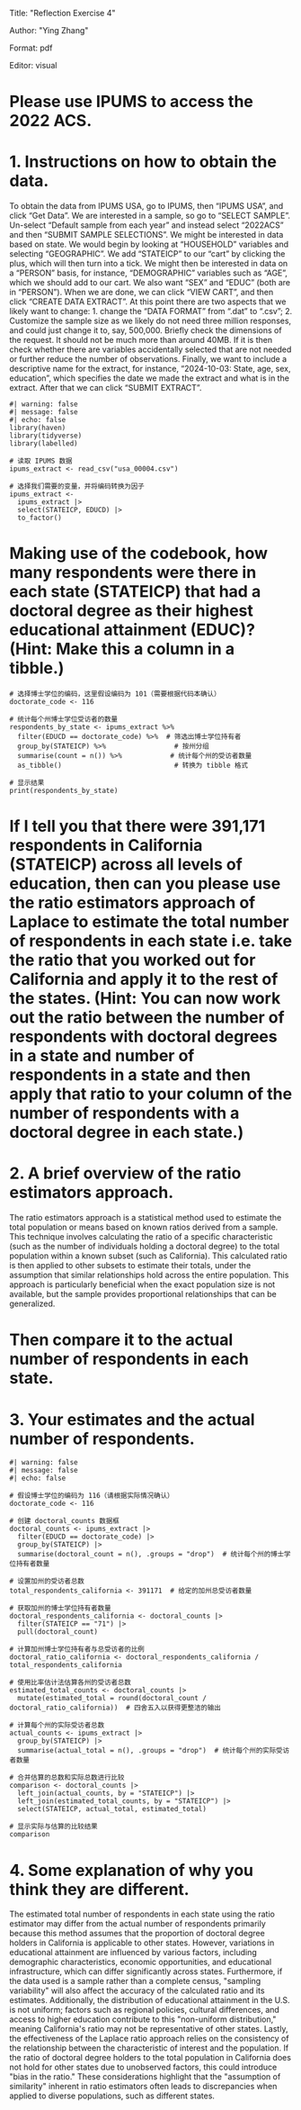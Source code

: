 Title: "Reflection Exercise 4"

Author: "Ying Zhang"

Format: pdf

Editor: visual

# Please use IPUMS to access the 2022 ACS.

# 1. Instructions on how to obtain the data.

To obtain the data from IPUMS USA, go to IPUMS, then “IPUMS USA”, and click “Get Data”. We are interested in a sample, so go to “SELECT SAMPLE”. Un-select “Default sample from each year” and instead select “2022ACS” and then “SUBMIT SAMPLE SELECTIONS”. We might be interested in data based on state. We would begin by looking at “HOUSEHOLD” variables and selecting “GEOGRAPHIC”. We add “STATEICP” to our “cart” by clicking the plus, which will then turn into a tick. We might then be interested in data on a “PERSON” basis, for instance, “DEMOGRAPHIC” variables such as “AGE”, which we should add to our cart. We also want “SEX” and “EDUC” (both are in “PERSON”). When we are done, we can click “VIEW CART”, and then click “CREATE DATA EXTRACT”. At this point there are two aspects that we likely want to change: 1. change the “DATA FORMAT” from “.dat” to “.csv”; 2. Customize the sample size as we likely do not need three million responses, and could just change it to, say, 500,000. Briefly check the dimensions of the request. It should not be much more than around 40MB. If it is then check whether there are variables accidentally selected that are not needed or further reduce the number of observations. Finally, we want to include a descriptive name for the extract, for instance, “2024-10-03: State, age, sex, education”, which specifies the date we made the extract and what is in the extract. After that we can click “SUBMIT EXTRACT”.

```{r}
#| warning: false
#| message: false
#| echo: false
library(haven)
library(tidyverse)
library(labelled)

# 读取 IPUMS 数据
ipums_extract <- read_csv("usa_00004.csv")

# 选择我们需要的变量，并将编码转换为因子
ipums_extract <- 
  ipums_extract |>
  select(STATEICP, EDUCD) |>
  to_factor()
```

# Making use of the codebook, how many respondents were there in each state (STATEICP) that had a doctoral degree as their highest educational attainment (EDUC)? (Hint: Make this a column in a tibble.)

```{r}
# 选择博士学位的编码，这里假设编码为 101（需要根据代码本确认）
doctorate_code <- 116

# 统计每个州博士学位受访者的数量
respondents_by_state <- ipums_extract %>%
  filter(EDUCD == doctorate_code) %>%  # 筛选出博士学位持有者
  group_by(STATEICP) %>%                 # 按州分组
  summarise(count = n()) %>%            # 统计每个州的受访者数量
  as_tibble()                            # 转换为 tibble 格式

# 显示结果
print(respondents_by_state)
```

# If I tell you that there were 391,171 respondents in California (STATEICP) across all levels of education, then can you please use the ratio estimators approach of Laplace to estimate the total number of respondents in each state i.e. take the ratio that you worked out for California and apply it to the rest of the states. (Hint: You can now work out the ratio between the number of respondents with doctoral degrees in a state and number of respondents in a state and then apply that ratio to your column of the number of respondents with a doctoral degree in each state.)

# 2. A brief overview of the ratio estimators approach.

The ratio estimators approach is a statistical method used to estimate the total population or means based on known ratios derived from a sample. This technique involves calculating the ratio of a specific characteristic (such as the number of individuals holding a doctoral degree) to the total population within a known subset (such as California). This calculated ratio is then applied to other subsets to estimate their totals, under the assumption that similar relationships hold across the entire population. This approach is particularly beneficial when the exact population size is not available, but the sample provides proportional relationships that can be generalized.

# Then compare it to the actual number of respondents in each state. 

# 3. Your estimates and the actual number of respondents.

```{r}
#| warning: false
#| message: false
#| echo: false

# 假设博士学位的编码为 116（请根据实际情况确认）
doctorate_code <- 116

# 创建 doctoral_counts 数据框
doctoral_counts <- ipums_extract |>
  filter(EDUCD == doctorate_code) |>
  group_by(STATEICP) |>
  summarise(doctoral_count = n(), .groups = "drop")  # 统计每个州的博士学位持有者数量

# 设置加州的受访者总数
total_respondents_california <- 391171  # 给定的加州总受访者数量

# 获取加州的博士学位持有者数量
doctoral_respondents_california <- doctoral_counts |>
  filter(STATEICP == "71") |>
  pull(doctoral_count)

# 计算加州博士学位持有者与总受访者的比例
doctoral_ratio_california <- doctoral_respondents_california / total_respondents_california

# 使用比率估计法估算各州的受访者总数
estimated_total_counts <- doctoral_counts |>
  mutate(estimated_total = round(doctoral_count / doctoral_ratio_california))  # 四舍五入以获得更整洁的输出

# 计算每个州的实际受访者总数
actual_counts <- ipums_extract |>
  group_by(STATEICP) |>
  summarise(actual_total = n(), .groups = "drop")  # 统计每个州的实际受访者数量

# 合并估算的总数和实际总数进行比较
comparison <- doctoral_counts |>
  left_join(actual_counts, by = "STATEICP") |>
  left_join(estimated_total_counts, by = "STATEICP") |>
  select(STATEICP, actual_total, estimated_total)

# 显示实际与估算的比较结果
comparison
```

# 4. Some explanation of why you think they are different.

The estimated total number of respondents in each state using the ratio estimator may differ from the actual number of respondents primarily because this method assumes that the proportion of doctoral degree holders in California is applicable to other states. However, variations in educational attainment are influenced by various factors, including demographic characteristics, economic opportunities, and educational infrastructure, which can differ significantly across states. Furthermore, if the data used is a sample rather than a complete census, "sampling variability" will also affect the accuracy of the calculated ratio and its estimates. Additionally, the distribution of educational attainment in the U.S. is not uniform; factors such as regional policies, cultural differences, and access to higher education contribute to this "non-uniform distribution," meaning California's ratio may not be representative of other states. Lastly, the effectiveness of the Laplace ratio approach relies on the consistency of the relationship between the characteristic of interest and the population. If the ratio of doctoral degree holders to the total population in California does not hold for other states due to unobserved factors, this could introduce "bias in the ratio." These considerations highlight that the "assumption of similarity" inherent in ratio estimators often leads to discrepancies when applied to diverse populations, such as different states.
